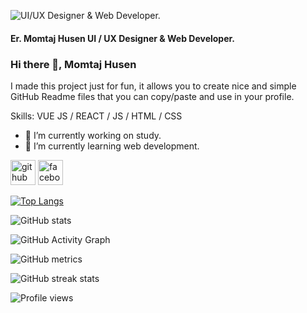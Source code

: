 ![  UI/UX Designer & Web Developer.](https://scontent.fbho3-1.fna.fbcdn.net/v/t39.30808-6/269724509_1200884810435290_3169034640793082719_n.jpg?_nc_cat=109&ccb=1-5&_nc_sid=730e14&_nc_ohc=TTGdYxKj1VwAX83xSEq&_nc_ht=scontent.fbho3-1.fna&oh=00_AT95rBh8w5DHHdA8MrD5BN-YFPE3poZ9zAVImMI0MsQHiQ&oe=61C8D8FD)
####  Er. Momtaj Husen UI / UX Designer & Web Developer.

### Hi there 👋, Momtaj Husen


I made this project just for fun, it allows you to create nice and simple GitHub Readme files that you can copy/paste and use in your profile.

Skills: VUE JS / REACT / JS / HTML / CSS

- 🔭 I’m currently working on  study. 
- 🌱 I’m currently learning web development. 


[<img src='https://cdn.jsdelivr.net/npm/simple-icons@3.0.1/icons/github.svg' alt='github' height='40'>](https://github.com/momtajhusen)  [<img src='https://cdn.jsdelivr.net/npm/simple-icons@3.0.1/icons/facebook.svg' alt='facebook' height='40'>](https://www.facebook.com/https://www.facebook.com/luckyraza78692)  

[![Top Langs](https://github-readme-stats.vercel.app/api/top-langs/?username=momtajhusen)](https://github.com/anuraghazra/github-readme-stats)

![GitHub stats](https://github-readme-stats.vercel.app/api?username=momtajhusen&show_icons=true&count_private=true)  

![GitHub Activity Graph](https://activity-graph.herokuapp.com/graph?username=momtajhusen)  

![GitHub metrics](https://metrics.lecoq.io/momtajhusen)  

![GitHub streak stats](https://github-readme-streak-stats.herokuapp.com/?user=momtajhusen)  

![Profile views](https://gpvc.arturio.dev/momtajhusen)  
